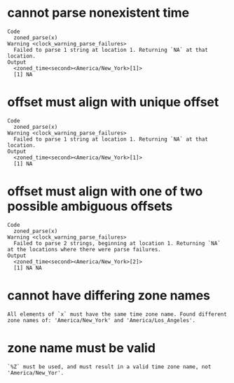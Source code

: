 # cannot parse nonexistent time

    Code
      zoned_parse(x)
    Warning <clock_warning_parse_failures>
      Failed to parse 1 string at location 1. Returning `NA` at that location.
    Output
      <zoned_time<second><America/New_York>[1]>
      [1] NA

# offset must align with unique offset

    Code
      zoned_parse(x)
    Warning <clock_warning_parse_failures>
      Failed to parse 1 string at location 1. Returning `NA` at that location.
    Output
      <zoned_time<second><America/New_York>[1]>
      [1] NA

# offset must align with one of two possible ambiguous offsets

    Code
      zoned_parse(x)
    Warning <clock_warning_parse_failures>
      Failed to parse 2 strings, beginning at location 1. Returning `NA` at the locations where there were parse failures.
    Output
      <zoned_time<second><America/New_York>[2]>
      [1] NA NA

# cannot have differing zone names

    All elements of `x` must have the same time zone name. Found different zone names of: 'America/New_York' and 'America/Los_Angeles'.

# zone name must be valid

    `%Z` must be used, and must result in a valid time zone name, not 'America/New_Yor'.

